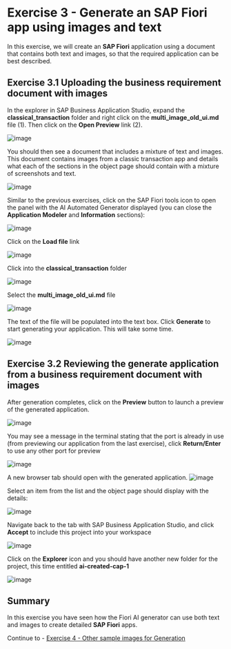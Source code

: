 #  Exercise 3 - Generate an SAP Fiori app using images and text


In this exercise, we will create an **SAP Fiori** application using a document that contains both text and images, so that the required application can be best described.


## Exercise 3.1 Uploading the business requirement document with images

In the explorer in SAP Business Application Studio, expand the **classical_transaction** folder and right click on the **multi_image_old_ui.md** file (1).  Then click on the **Open Preview** link (2).

![image](ex3img1.png)

You should then see a document that includes a mixture of text and images.  This document contains images from a classic transaction app and details what each of the sections in the object page should contain with a mixture of screenshots and text.

![image](ex3img2.png)

Similar to the previous exercises, click on the SAP Fiori tools icon to open the panel with the AI Automated Generator displayed (you can close the **Application Modeler** and **Information** sections):

![image](ex3img3.png)

Click on the **Load file** link

![image](ex3img4.png)

Click into the **classical_transaction** folder

![image](ex3img5.png)

Select the **multi_image_old_ui.md** file

![image](ex3img6.png)

The text of the file will be populated into the text box.  Click **Generate** to start generating your application.  This will take some time.

![image](ex3img7.png)

## Exercise 3.2 Reviewing the generate application from a business requirement document with images

After generation completes, click on the **Preview** button to launch a preview of the generated application.  

![image](ex3img8.png)

You may see a message in the terminal stating that the port is already in use (from previewing our application from the last exercise), click **Return/Enter** to use any other port for preview

![image](ex3img9.png)

A new browser tab should open with the generated application. 
![image](ex3img10.png)

Select an item from the list and the object page should display with the details:

![image](ex3img11.png)

Navigate back to the tab with SAP Business Application Studio, and click **Accept** to include this project into your workspace

![image](ex3img12-2.png)

Click on the **Explorer** icon and you should have another new folder for the project, this time entitled **ai-created-cap-1**

![image](ex3img13.png)

## Summary

In this exercise you have seen how the Fiori AI generator can use both text and images to create detailed **SAP Fiori** apps.

Continue to - [Exercise 4 - Other sample images for Generation](../ex4/README.md)
